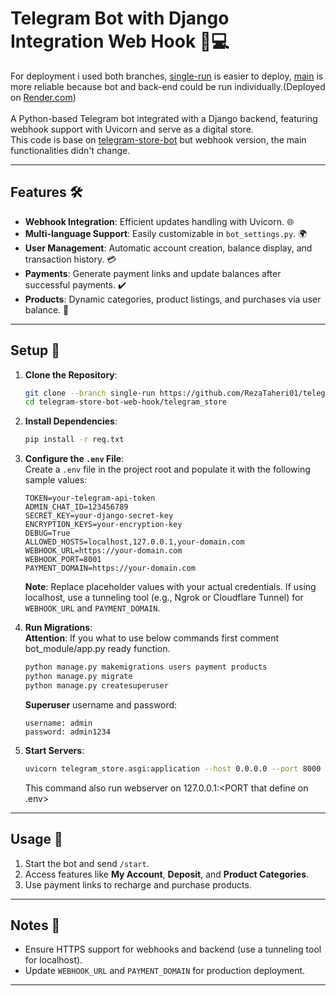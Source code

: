 
# Telegram Bot with Django Integration Web Hook 📢💻  

For deployment i used both branches, [single-run](https://github.com/RezaTaheri01/telegram-store-bot-web-hook/tree/single-run) is easier to deploy, [main](https://github.com/RezaTaheri01/telegram-store-bot-web-hook/tree/main) is more reliable because bot and back-end could be run individually.(Deployed on [Render.com](https://render.com/))
</br></br>
A Python-based Telegram bot integrated with a Django backend, featuring webhook support with Uvicorn and serve as a digital store.  
This code is base on [telegram-store-bot](https://github.com/RezaTaheri01/telegram-store-bot) but webhook version, the main functionalities didn't change.

---

## Features 🛠️  

- **Webhook Integration**: Efficient updates handling with Uvicorn. 🌐  
- **Multi-language Support**: Easily customizable in `bot_settings.py`. 🌍  
- **User Management**: Automatic account creation, balance display, and transaction history. 💳  
- **Payments**: Generate payment links and update balances after successful payments. ✔️  
- **Products**: Dynamic categories, product listings, and purchases via user balance. 🛒  

---

## Setup 🚀  

1. **Clone the Repository**:  
   ```bash
   git clone --branch single-run https://github.com/RezaTaheri01/telegram-store-bot-web-hook.git
   cd telegram-store-bot-web-hook/telegram_store
   ```

2. **Install Dependencies**:  
   ```bash
   pip install -r req.txt
   ```

3. **Configure the `.env` File**:  
   Create a `.env` file in the project root and populate it with the following sample values:  
   ```env
   TOKEN=your-telegram-api-token
   ADMIN_CHAT_ID=123456789
   SECRET_KEY=your-django-secret-key
   ENCRYPTION_KEYS=your-encryption-key
   DEBUG=True
   ALLOWED_HOSTS=localhost,127.0.0.1,your-domain.com
   WEBHOOK_URL=https://your-domain.com
   WEBHOOK_PORT=8001
   PAYMENT_DOMAIN=https://your-domain.com
   ```

   **Note**: Replace placeholder values with your actual credentials. If using localhost, use a tunneling tool (e.g., Ngrok or Cloudflare Tunnel) for `WEBHOOK_URL` and `PAYMENT_DOMAIN`.  

4. **Run Migrations**:<br>
   **Attention**: If you what to use below commands first comment bot_module/app.py ready function.<br>
   ```bash
   python manage.py makemigrations users payment products
   python manage.py migrate
   python manage.py createsuperuser
   ```

   **Superuser** username and password:
   ```
   username: admin
   password: admin1234
   ```

6. **Start Servers**:  
     ```bash
     uvicorn telegram_store.asgi:application --host 0.0.0.0 --port 8000
     ```

     This command also run webserver on 127.0.0.1:<PORT that define on .env>

---

## Usage 💬  

1. Start the bot and send `/start`.  
2. Access features like **My Account**, **Deposit**, and **Product Categories**.  
3. Use payment links to recharge and purchase products.  

---

## Notes 📝  

- Ensure HTTPS support for webhooks and backend (use a tunneling tool for localhost).  
- Update `WEBHOOK_URL` and `PAYMENT_DOMAIN` for production deployment.  

--- 
